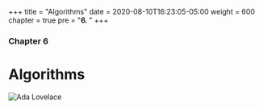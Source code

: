 +++
title = "Algorithms"
date = 2020-08-10T16:23:05-05:00
weight = 600
chapter = true
pre = "<b>6. </b>"
+++

### Chapter 6

# Algorithms

![Ada Lovelace](https://upload.wikimedia.org/wikipedia/commons/thumb/c/cf/Diagram_for_the_computation_of_Bernoulli_numbers.jpg/1280px-Diagram_for_the_computation_of_Bernoulli_numbers.jpg)
